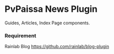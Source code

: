 # PvPaissa News Plugin
Guides, Articles, Index Page components.

### Requirement
Rainlab Blog https://github.com/rainlab/blog-plugin